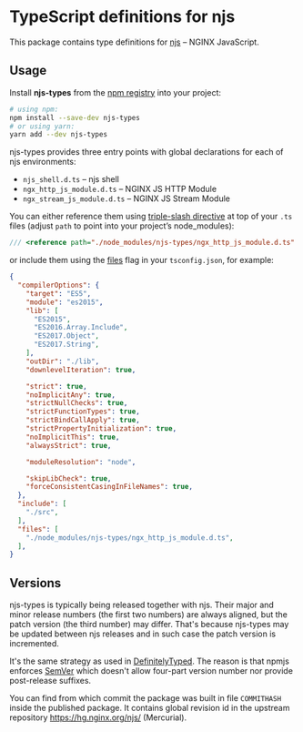 # TypeScript definitions for njs

This package contains type definitions for [njs](https://github.com/nginx/njs) – NGINX JavaScript.


## Usage

Install **njs-types** from the [npm registry](https://www.npmjs.com/) into your project:

```sh
# using npm:
npm install --save-dev njs-types
# or using yarn:
yarn add --dev njs-types
```

njs-types provides three entry points with global declarations for each of njs environments:

* `njs_shell.d.ts` – njs shell
* `ngx_http_js_module.d.ts` – NGINX JS HTTP Module
* `ngx_stream_js_module.d.ts` – NGINX JS Stream Module

You can either reference them using [triple-slash directive](https://www.typescriptlang.org/docs/handbook/triple-slash-directives.html) at top of your `.ts` files (adjust `path` to point into your project’s node_modules):

```ts
/// <reference path="./node_modules/njs-types/ngx_http_js_module.d.ts" />
```

or include them using the [files](https://www.typescriptlang.org/tsconfig#files) flag in your `tsconfig.json`, for example:

```json
{
  "compilerOptions": {
    "target": "ES5",
    "module": "es2015",
    "lib": [
      "ES2015",
      "ES2016.Array.Include",
      "ES2017.Object",
      "ES2017.String",
    ],
    "outDir": "./lib",
    "downlevelIteration": true,

    "strict": true,
    "noImplicitAny": true,
    "strictNullChecks": true,
    "strictFunctionTypes": true,
    "strictBindCallApply": true,
    "strictPropertyInitialization": true,
    "noImplicitThis": true,
    "alwaysStrict": true,

    "moduleResolution": "node",

    "skipLibCheck": true,
    "forceConsistentCasingInFileNames": true,
  },
  "include": [
    "./src",
  ],
  "files": [
    "./node_modules/njs-types/ngx_http_js_module.d.ts",
  ],
}
```


## Versions

njs-types is typically being released together with njs.
Their major and minor release numbers (the first two numbers) are always aligned, but the patch version (the third number) may differ.
That's because njs-types may be updated between njs releases and in such case the patch version is incremented.

It's the same strategy as used in [DefinitelyTyped](https://github.com/DefinitelyTyped/DefinitelyTyped#how-do-definitely-typed-package-versions-relate-to-versions-of-the-corresponding-library).
The reason is that npmjs enforces [SemVer](https://semver.org/) which doesn't allow four-part version number nor provide post-release suffixes.

You can find from which commit the package was built in file `COMMITHASH` inside the published package.
It contains global revision id in the upstream repository https://hg.nginx.org/njs/ (Mercurial).
